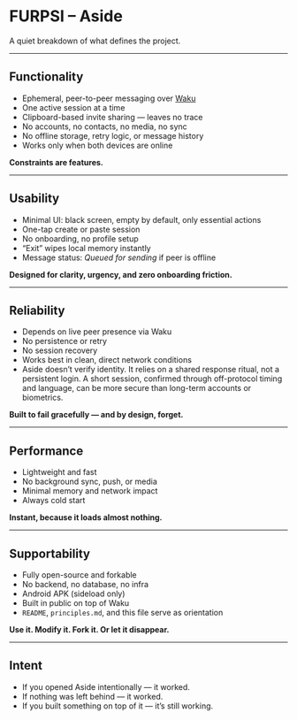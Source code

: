 # FURPSI – Aside

A quiet breakdown of what defines the project.

---

## Functionality

- Ephemeral, peer-to-peer messaging over [Waku](https://waku.org)  
- One active session at a time  
- Clipboard-based invite sharing — leaves no trace  
- No accounts, no contacts, no media, no sync  
- No offline storage, retry logic, or message history  
- Works only when both devices are online  

**Constraints are features.**

---

## Usability

- Minimal UI: black screen, empty by default, only essential actions  
- One-tap create or paste session  
- No onboarding, no profile setup  
- “Exit” wipes local memory instantly  
- Message status: *Queued for sending* if peer is offline  

**Designed for clarity, urgency, and zero onboarding friction.**

---

## Reliability

- Depends on live peer presence via Waku  
- No persistence or retry  
- No session recovery  
- Works best in clean, direct network conditions
- Aside doesn’t verify identity. It relies on a shared response ritual, not a persistent login. A short session, confirmed through off-protocol timing and language, can be more secure than long-term accounts or biometrics.



**Built to fail gracefully — and by design, forget.**

---

## Performance

- Lightweight and fast  
- No background sync, push, or media  
- Minimal memory and network impact  
- Always cold start  

**Instant, because it loads almost nothing.**

---

## Supportability

- Fully open-source and forkable  
- No backend, no database, no infra  
- Android APK (sideload only)  
- Built in public on top of Waku  
- `README`, `principles.md`, and this file serve as orientation  

**Use it. Modify it. Fork it. Or let it disappear.**

---

## Intent

- If you opened Aside intentionally — it worked.  
- If nothing was left behind — it worked.  
- If you built something on top of it — it’s still working.